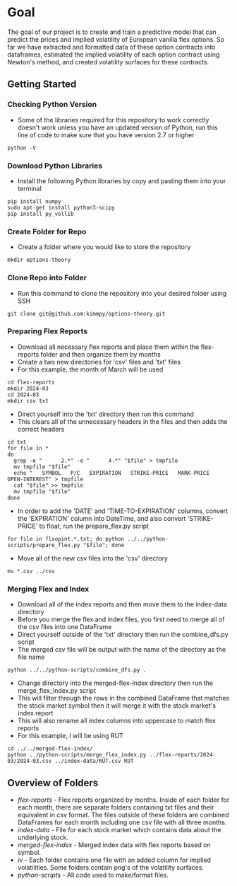 # Goal
The goal of our project is to create and train a predictive model that can predict the prices and implied volatility of European vanilla flex options. So far we have extracted and formatted data of these option contracts into dataframes, estimated the implied volatility of each option contract using Newton's method, and created volatility surfaces for these contracts.
## Getting Started
### Checking Python Version
* Some of the libraries required for this repository to work correctly doesn't work unless you have an updated version of Python, run this line of code to make sure that you have version 2.7 or higher
```
python -V
```
### Download Python Libraries
* Install the following Python libraries by copy and pasting them into your terminal
```
pip install numpy
sudo apt-get install python3-scipy
pip install py_vollib
```
### Create Folder for Repo
* Create a folder where you would like to store the repository
```
mkdir options-theory
```
### Clone Repo into Folder
* Run this command to clone the repository into your desired folder using SSH
```
git clone git@github.com:kimmpy/options-theory.git
```
### Preparing Flex Reports
* Download all necessary flex reports and place them within the flex-reports folder and then organize them by months
* Create a two new directories for 'csv' files and 'txt' files
* For this example, the month of March will be used
```
cd flex-reports
mkdir 2024-03
cd 2024-03
mkdir csv txt
```
* Direct yourself into the 'txt' directory then run this command
* This clears all of the unnecessary headers in the files and then adds the correct headers
```
cd txt
for file in *
do
  grep -e "      2.*" -e "      4.*" "$file" > tmpfile
  mv tmpfile "$file"
  echo "   SYMBOL   P/C   EXPIRATION   STRIKE-PRICE   MARK-PRICE   OPEN-INTEREST" > tmpfile
  cat "$file" >> tmpfile
  mv tmpfile "$file"
done
```
* In order to add the 'DATE' and 'TIME-TO-EXPIRATION' columns, convert the 'EXPIRATION' column into DateTime, and also convert 'STRIKE-PRICE' to float, run the prepare_flex.py script
```
for file in flxopint.*.txt; do python ../../python-scripts/prepare_flex.py "$file"; done
```
* Move all of the new csv files into the 'csv' directory
```
mv *.csv ../csv
```
### Merging Flex and Index
* Download all of the index reports and then move them to the index-data directory
* Before you merge the flex and index files, you first need to merge all of the csv files into one DataFrame
* Direct yourself outside of the 'txt' directory then run the combine_dfs.py script
* The merged csv file will be output with the name of the directory as the file name
```
python ../../python-scripts/combine_dfs.py .
```
* Change directory into the merged-flex-index directory then run the merge_flex_index.py script
* This will filter through the rows in the combined DataFrame that matches the stock market symbol then it will merge it with the stock market's index report
* This will also rename all index columns into uppercase to match flex reports
* For this example, I will be using RUT
```
cd ../../merged-flex-index/
python ../python-scripts/merge_flex_index.py ../flex-reports/2024-03/2024-03.csv ../index-data/RUT.csv RUT
```
## Overview of Folders
* *flex-reports* - Flex reports organized by months. Inside of each folder for each month, there are separate folders containing txt files and their equivalent in csv format. The files outside of these folders are combined DataFrames for each month including one csv file with all three months.
* *index-data* - File for each stock market which contains data about the underlying stock.
* *merged-flex-index* - Merged index data with flex reports based on symbol.
* *iv* - Each folder contains one file with an added column for implied volatilities. Some folders contain png's of the volatility surfaces.
* *python-scripts* - All code used to make/format files.
